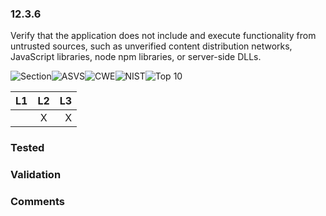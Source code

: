 ### 12.3.6 
Verify that the application does not include and execute functionality from untrusted sources, such as unverified content distribution networks, JavaScript libraries, node npm libraries, or server-side DLLs.

![Section](https://img.shields.io/badge/V12-green.svg)![ASVS](https://img.shields.io/badge/ASVS-12.3.6-blue.svg)![CWE](https://img.shields.io/badge/CWE--red.svg)![NIST](https://img.shields.io/badge/NIST--important.svg)![Top 10](https://img.shields.io/badge/--lightgray.svg)

| L1| L2| L3|
| --|:--:|-:|
|  | X | X |

### Tested

### Validation

### Comments

        